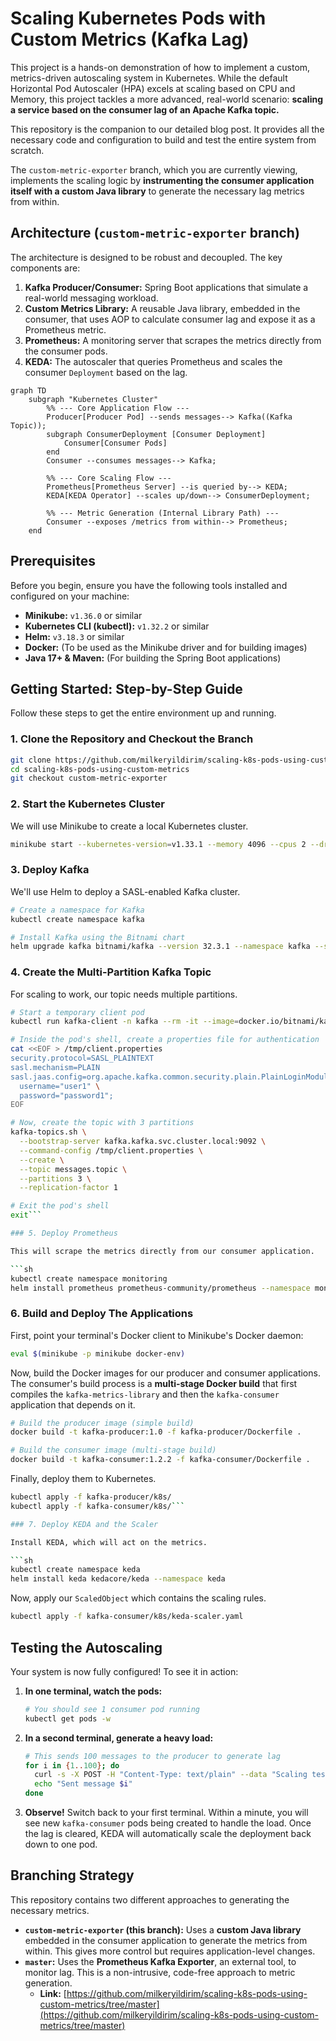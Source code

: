 # Scaling Kubernetes Pods with Custom Metrics (Kafka Lag)

This project is a hands-on demonstration of how to implement a custom, metrics-driven autoscaling system in Kubernetes. While the default Horizontal Pod Autoscaler (HPA) excels at scaling based on CPU and Memory, this project tackles a more advanced, real-world scenario: **scaling a service based on the consumer lag of an Apache Kafka topic.**

This repository is the companion to our detailed blog post. It provides all the necessary code and configuration to build and test the entire system from scratch.

The `custom-metric-exporter` branch, which you are currently viewing, implements the scaling logic by **instrumenting the consumer application itself with a custom Java library** to generate the necessary lag metrics from within.

## Architecture (`custom-metric-exporter` branch)

The architecture is designed to be robust and decoupled. The key components are:

1.  **Kafka Producer/Consumer:** Spring Boot applications that simulate a real-world messaging workload.
2.  **Custom Metrics Library:** A reusable Java library, embedded in the consumer, that uses AOP to calculate consumer lag and expose it as a Prometheus metric.
3.  **Prometheus:** A monitoring server that scrapes the metrics directly from the consumer pods.
4.  **KEDA:** The autoscaler that queries Prometheus and scales the consumer `Deployment` based on the lag.

```mermaid
graph TD
    subgraph "Kubernetes Cluster"
        %% --- Core Application Flow ---
        Producer[Producer Pod] --sends messages--> Kafka((Kafka Topic));
        subgraph ConsumerDeployment [Consumer Deployment]
            Consumer[Consumer Pods]
        end
        Consumer --consumes messages--> Kafka;

        %% --- Core Scaling Flow ---
        Prometheus[Prometheus Server] --is queried by--> KEDA;
        KEDA[KEDA Operator] --scales up/down--> ConsumerDeployment;

        %% --- Metric Generation (Internal Library Path) ---
        Consumer --exposes /metrics from within--> Prometheus;
    end
```

## Prerequisites

Before you begin, ensure you have the following tools installed and configured on your machine:

*   **Minikube:** `v1.36.0` or similar
*   **Kubernetes CLI (kubectl):** `v1.32.2` or similar
*   **Helm:** `v3.18.3` or similar
*   **Docker:** (To be used as the Minikube driver and for building images)
*   **Java 17+ & Maven:** (For building the Spring Boot applications)

## Getting Started: Step-by-Step Guide

Follow these steps to get the entire environment up and running.

### 1. Clone the Repository and Checkout the Branch

```sh
git clone https://github.com/milkeryildirim/scaling-k8s-pods-using-custom-metrics.git
cd scaling-k8s-pods-using-custom-metrics
git checkout custom-metric-exporter
```

### 2. Start the Kubernetes Cluster

We will use Minikube to create a local Kubernetes cluster.

```sh
minikube start --kubernetes-version=v1.33.1 --memory 4096 --cpus 2 --driver=docker
```

### 3. Deploy Kafka

We'll use Helm to deploy a SASL-enabled Kafka cluster.

```sh
# Create a namespace for Kafka
kubectl create namespace kafka

# Install Kafka using the Bitnami chart
helm upgrade kafka bitnami/kafka --version 32.3.1 --namespace kafka --set sasl.client.users[0]=user1 --set sasl.client.passwords[0]=password1 --install --create-namespace
```

### 4. Create the Multi-Partition Kafka Topic

For scaling to work, our topic needs multiple partitions.

```sh
# Start a temporary client pod
kubectl run kafka-client -n kafka --rm -it --image=docker.io/bitnami/kafka:3.7 --command -- /bin/bash

# Inside the pod's shell, create a properties file for authentication
cat <<EOF > /tmp/client.properties
security.protocol=SASL_PLAINTEXT
sasl.mechanism=PLAIN
sasl.jaas.config=org.apache.kafka.common.security.plain.PlainLoginModule required \
  username="user1" \
  password="password1";
EOF

# Now, create the topic with 3 partitions
kafka-topics.sh \
  --bootstrap-server kafka.kafka.svc.cluster.local:9092 \
  --command-config /tmp/client.properties \
  --create \
  --topic messages.topic \
  --partitions 3 \
  --replication-factor 1

# Exit the pod's shell
exit```

### 5. Deploy Prometheus

This will scrape the metrics directly from our consumer application.

```sh
kubectl create namespace monitoring
helm install prometheus prometheus-community/prometheus --namespace monitoring
```

### 6. Build and Deploy The Applications

First, point your terminal's Docker client to Minikube's Docker daemon:

```sh
eval $(minikube -p minikube docker-env)
```

Now, build the Docker images for our producer and consumer applications. The consumer's build process is a **multi-stage Docker build** that first compiles the `kafka-metrics-library` and then the `kafka-consumer` application that depends on it.

```sh
# Build the producer image (simple build)
docker build -t kafka-producer:1.0 -f kafka-producer/Dockerfile .

# Build the consumer image (multi-stage build)
docker build -t kafka-consumer:1.2.2 -f kafka-consumer/Dockerfile .
```

Finally, deploy them to Kubernetes.

```sh
kubectl apply -f kafka-producer/k8s/
kubectl apply -f kafka-consumer/k8s/```

### 7. Deploy KEDA and the Scaler

Install KEDA, which will act on the metrics.

```sh
kubectl create namespace keda
helm install keda kedacore/keda --namespace keda
```

Now, apply our `ScaledObject` which contains the scaling rules.

```sh
kubectl apply -f kafka-consumer/k8s/keda-scaler.yaml
```

## Testing the Autoscaling

Your system is now fully configured! To see it in action:

1.  **In one terminal, watch the pods:**
    ```sh
    # You should see 1 consumer pod running
    kubectl get pods -w
    ```

2.  **In a second terminal, generate a heavy load:**
    ```sh
    # This sends 100 messages to the producer to generate lag
    for i in {1..100}; do
      curl -s -X POST -H "Content-Type: text/plain" --data "Scaling test message $i" $(minikube service kafka-producer-service --url)/api/v1/messages > /dev/null
      echo "Sent message $i"
    done
    ```

3.  **Observe!** Switch back to your first terminal. Within a minute, you will see new `kafka-consumer` pods being created to handle the load. Once the lag is cleared, KEDA will automatically scale the deployment back down to one pod.

## Branching Strategy

This repository contains two different approaches to generating the necessary metrics.

*   **`custom-metric-exporter` (this branch):** Uses a **custom Java library** embedded in the consumer application to generate the metrics from within. This gives more control but requires application-level changes.
*   **`master`:** Uses the **Prometheus Kafka Exporter**, an external tool, to monitor lag. This is a non-intrusive, code-free approach to metric generation.
    *   **Link:** [https://github.com/milkeryildirim/scaling-k8s-pods-using-custom-metrics/tree/master](https://github.com/milkeryildirim/scaling-k8s-pods-using-custom-metrics/tree/master)
